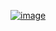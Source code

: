 [![image](https://github.com/user-attachments/assets/9e93e0e8-0506-4340-9586-83f3fe043401)](https://www.acmicpc.net/problem/11403)
